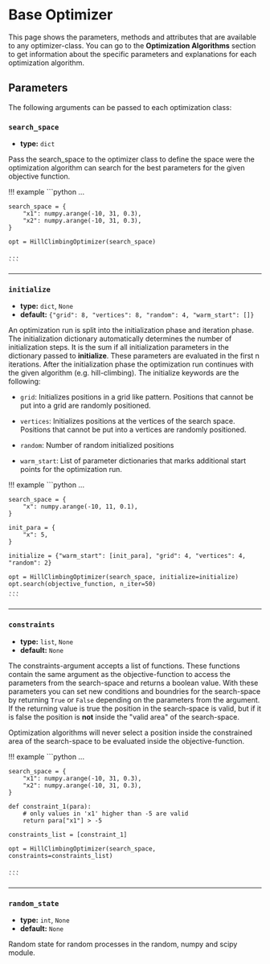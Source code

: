 # Base Optimizer

This page shows the parameters, methods and attributes that are available to any optimizer-class. You can go to the **Optimization Algorithms** section to get information about the specific parameters and explanations for each optimization algorithm.

## Parameters

The following arguments can be passed to each optimization class:

### `search_space`

- **type:** `dict`

Pass the search_space to the optimizer class to define the space were the optimization algorithm can search for the best parameters for the given objective function.



!!! example
    ```python
    ...

    search_space = {
        "x1": numpy.arange(-10, 31, 0.3),
        "x2": numpy.arange(-10, 31, 0.3),
    }

    opt = HillClimbingOptimizer(search_space)

    ...
    ```

---

### `initialize` 

- **type:** `dict`, `None`
- **default:** `{"grid": 8, "vertices": 8, "random": 4, "warm_start": []}`

An optimization run is split into the initialization phase and iteration phase. The initialization dictionary automatically determines the number of initialization steps. It is the sum if all initialization parameters in the dictionary passed to **initialize**. These parameters are evaluated in the first n iterations. After the initialization phase the optimization run continues with the given algorithm (e.g. hill-climbing). The initialize keywords are the following:

- `grid`: Initializes positions in a grid like pattern. Positions that cannot be put into a grid are randomly positioned.

- `vertices`: Initializes positions at the vertices of the search space. Positions that cannot be put into a vertices are randomly positioned.

- `random`: Number of random initialized positions

- `warm_start`: List of parameter dictionaries that marks additional start points for the optimization run.

!!! example
    ```python
    ...

    search_space = {
        "x": numpy.arange(-10, 11, 0.1),
    }

    init_para = {
        "x": 5,
    }

    initialize = {"warm_start": [init_para], "grid": 4, "vertices": 4, "random": 2}

    opt = HillClimbingOptimizer(search_space, initialize=initialize)
    opt.search(objective_function, n_iter=50)
    ...
    ```



---

### `constraints` 

- **type:** `list`, `None`
- **default:** `None`

The constraints-argument accepts a list of functions. These functions contain the same argument as the objective-function to access the parameters from the search-space and returns a boolean value. With these parameters you can set new conditions and boundries for the search-space by returning `True` or `False` depending on the parameters from the argument. If the returning value is true the position in the search-space is valid, but if it is false the position is **not** inside the "valid area" of the search-space.

Optimization algorithms will never select a position inside the constrained area of the search-space to be evaluated inside the objective-function.


!!! example
    ```python
    ...

    search_space = {
        "x1": numpy.arange(-10, 31, 0.3),
        "x2": numpy.arange(-10, 31, 0.3),
    }

    def constraint_1(para):
        # only values in 'x1' higher than -5 are valid
        return para["x1"] > -5

    constraints_list = [constraint_1]

    opt = HillClimbingOptimizer(search_space, constraints=constraints_list)

    ...
    ```


---

### `random_state` 

- **type:** `int`, `None`
- **default:** `None`

Random state for random processes in the random, numpy and scipy module.

